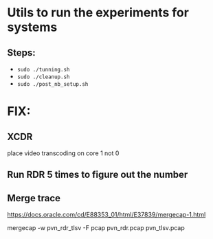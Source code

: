 # Utils to run the experiments for systems

## Steps:

- `sudo ./tunning.sh`
- `sudo ./cleanup.sh`
- `sudo ./post_nb_setup.sh`

# FIX:

## XCDR
place video transcoding on core 1 not 0

## Run RDR 5 times to figure out the number

## Merge trace

https://docs.oracle.com/cd/E88353_01/html/E37839/mergecap-1.html

mergecap -w pvn_rdr_tlsv -F pcap pvn_rdr.pcap pvn_tlsv.pcap
